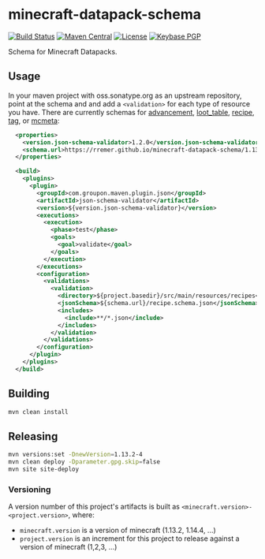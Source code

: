 # minecraft-datapack-schema

[![Build Status](https://img.shields.io/travis/rremer/minecraft-datapack-schema)](https://travis-ci.org/rremer/minecraft-datapack-schema)
[![Maven Central](https://img.shields.io/nexus/r/com.github.rremer/minecraft-datapack-schema?server=https%3A%2F%2Foss.sonatype.org)](https://search.maven.org/artifact/com.github.rremer/minecraft-datapack-schema/1.13.2-3/jar)
[![License](https://img.shields.io/github/license/rremer/minecraft-datapack-schema)](https://opensource.org/licenses/MIT)
[![Keybase PGP](https://img.shields.io/keybase/pgp/rremer)](https://keybase.io/rremer/pgp_keys.asc)

Schema for Minecraft Datapacks.

## Usage

In your maven project with oss.sonatype.org as an upstream repository, point at the schema and and add a ```<validation>``` for each type of resource you have. There are currently schemas for [advancement], [loot_table], [recipe], [tag], or [mcmeta]:

```xml
  <properties>
    <version.json-schema-validator>1.2.0</version.json-schema-validator>
    <schema.url>https://rremer.github.io/minecraft-datapack-schema/1.13.2-3</schema.url>
  </properties>

  <build>
    <plugins>
      <plugin>
        <groupId>com.groupon.maven.plugin.json</groupId>
        <artifactId>json-schema-validator</artifactId>
        <version>${version.json-schema-validator}</version>
        <executions>
          <execution>
            <phase>test</phase>
            <goals>
              <goal>validate</goal>
            </goals>
          </execution>
        </executions>
        <configuration>
          <validations>
            <validation>
              <directory>${project.basedir}/src/main/resources/recipes</directory>
              <jsonSchema>${schema.url}/recipe.schema.json</jsonSchema>
              <includes>
                <include>**/*.json</include>
              </includes>
            </validation>
          </validations>
        </configuration>
      </plugin>
    </plugins>
  </build>
```

## Building

```sh
mvn clean install
```

## Releasing

```sh
mvn versions:set -DnewVersion=1.13.2-4
mvn clean deploy -Dparameter.gpg.skip=false
mvn site site-deploy
```

### Versioning

A version number of this project's artifacts is built as ```<minecraft.version>-<project.version>```, where:
* ```minecraft.version``` is a version of minecraft (1.13.2, 1.14.4, ...)
* ```project.version``` is an increment for this project to release against a version of minecraft (1,2,3, ...)

[per their instructions]:https://central.sonatype.org/pages/apache-maven.html
[advancement]:https://rremer.github.io/minecraft-datapack-schema/1.13.2-3/advancement.schema.json
[loot_table]:https://rremer.github.io/minecraft-datapack-schema/1.13.2-3/loot_table.schema.json
[recipe]:https://rremer.github.io/minecraft-datapack-schema/1.13.2-3/recipe.schema.json
[tag]:https://rremer.github.io/minecraft-datapack-schema/1.13.2-3/tag.schema.json
[mcmeta]:https://rremer.github.io/minecraft-datapack-schema/1.13.2-3/mcmeta.schema.json
